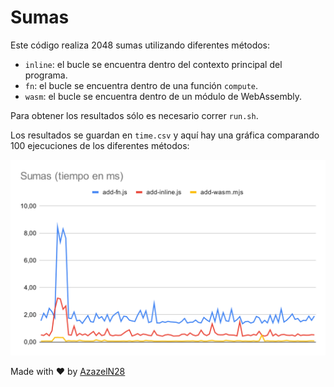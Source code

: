 # Sumas

Este código realiza 2048 sumas utilizando diferentes métodos:

- `inline`: el bucle se encuentra dentro del contexto principal del programa.
- `fn`: el bucle se encuentra dentro de una función `compute`.
- `wasm`: el bucle se encuentra dentro de un módulo de WebAssembly.

Para obtener los resultados sólo es necesario correr `run.sh`.

Los resultados se guardan en `time.csv` y aquí hay una gráfica comparando 100
ejecuciones de los diferentes métodos:

![Sumas](images/add.svg)

Made with :heart: by [AzazelN28](https://github.com/azazeln28)
